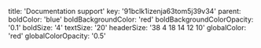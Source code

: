 title: 'Documentation support'
key: '91bclk1izenja63tom5j39v34'
parent: 
boldColor: 'blue'
boldBackgroundColor: 'red'
boldBackgroundColorOpacity: '0.1'
boldSize: '4'
textSize: '20'
headerSize: '38 4 18 14 12 10'
globalColor: 'red'
globalColorOpacity: '0.5'
